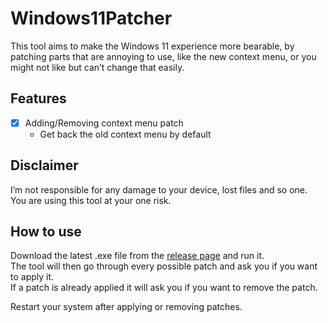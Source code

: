 # Windows11Patcher
This tool aims to make the Windows 11 experience more bearable, by patching parts that are annoying to use, like the new context menu, or you might not like but can’t change that easily.

## Features

- [x] Adding/Removing context menu patch
  - Get back the old context menu by default

## Disclaimer

I’m not responsible for any damage to your device, lost files and so one.  
You are using this tool at your one risk.

## How to use

Download the latest .exe file from the [release page](https://github.com/basicx-StrgV/Windows11Patcher/releases) and run it.  
The tool will then go through every possible patch and ask you if you want to apply it.  
If a patch is already applied it will ask you if you want to remove the patch.  

Restart your system after applying or removing patches.
